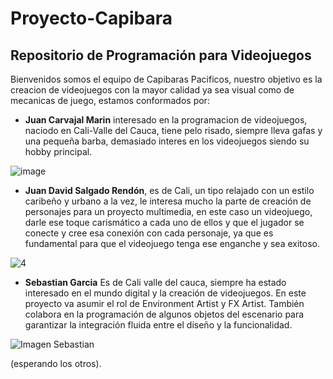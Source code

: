 # Proyecto-Capibara
## Repositorio de Programación para Videojuegos

Bienvenidos somos el equipo de Capibaras Pacificos, nuestro objetivo es la creacion de videojuegos con la mayor calidad ya sea visual como de mecanicas de juego, estamos conformados por:



- **Juan Carvajal Marin** interesado en la programacion de videojuegos, naciodo en Cali-Valle del Cauca, tiene pelo risado, siempre lleva gafas y una pequeña barba, demasiado interes en los videojuegos siendo su hobby principal. 


![image](https://github.com/user-attachments/assets/c7b8c6b9-cc08-43c0-be9b-f08a1e00a607)

- **Juan David Salgado Rendón**, es de Cali, un tipo relajado con un estilo caribeño y urbano a la vez, le interesa mucho la parte de creación de personajes para un proyecto multimedia, en este caso un videojuego, darle ese toque carismático a cada uno de ellos y que el jugador se conecte y cree esa conexión con cada personaje, ya que es fundamental para que el videojuego tenga ese enganche y sea exitoso.

![4](https://github.com/user-attachments/assets/1ab3e6b5-a3b3-4082-88f4-72272c0d1a22)

 
- **Sebastian Garcia**
Es de Cali valle del cauca, siempre ha estado interesado en el mundo digital y la creación de videojuegos. En este proyecto va asumir el rol de Environment Artist y FX Artist. También colabora en la programación de algunos objetos del escenario para garantizar la integración fluida entre el diseño y la funcionalidad.

![Imagen Sebastian](https://github.com/user-attachments/assets/a79c9730-63b2-46d9-b4c8-19f4dd6c607c)


(esperando los otros).
